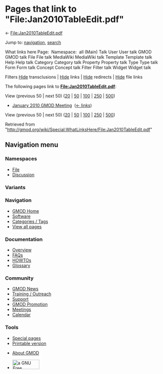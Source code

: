 <div id="mw-page-base" class="noprint">

</div>

<div id="mw-head-base" class="noprint">

</div>

<div id="content" class="mw-body" role="main">

<span id="top"></span>

<div id="mw-js-message" style="display:none;">

</div>



# <span dir="auto">Pages that link to "File:Jan2010TableEdit.pdf"</span>

<div id="bodyContent">

<div id="contentSub">

←
[File:Jan2010TableEdit.pdf](/wiki/File:Jan2010TableEdit.pdf "File:Jan2010TableEdit.pdf")

</div>

<div id="jump-to-nav" class="mw-jump">

Jump to: [navigation](#mw-navigation), [search](#p-search)

</div>

<div id="mw-content-text">

What links here Page:  Namespace:  all (Main) Talk User User talk GMOD
GMOD talk File File talk MediaWiki MediaWiki talk Template Template talk
Help Help talk Category Category talk Property Property talk Type Type
talk Form Form talk Concept Concept talk Filter Filter talk Widget
Widget talk

Filters
[Hide](/mediawiki/index.php?title=Special:WhatLinksHere/File:Jan2010TableEdit.pdf&hidetrans=1 "Special:WhatLinksHere/File:Jan2010TableEdit.pdf")
transclusions \|
[Hide](/mediawiki/index.php?title=Special:WhatLinksHere/File:Jan2010TableEdit.pdf&hidelinks=1 "Special:WhatLinksHere/File:Jan2010TableEdit.pdf")
links \|
[Hide](/mediawiki/index.php?title=Special:WhatLinksHere/File:Jan2010TableEdit.pdf&hideredirs=1 "Special:WhatLinksHere/File:Jan2010TableEdit.pdf")
redirects \|
[Hide](/mediawiki/index.php?title=Special:WhatLinksHere/File:Jan2010TableEdit.pdf&hideimages=1 "Special:WhatLinksHere/File:Jan2010TableEdit.pdf")
file links

The following pages link to
**[File:Jan2010TableEdit.pdf](/wiki/File:Jan2010TableEdit.pdf "File:Jan2010TableEdit.pdf")**:

View (previous 50 \| next 50)
([20](/mediawiki/index.php?title=Special:WhatLinksHere/File:Jan2010TableEdit.pdf&limit=20 "Special:WhatLinksHere/File:Jan2010TableEdit.pdf")
\|
[50](/mediawiki/index.php?title=Special:WhatLinksHere/File:Jan2010TableEdit.pdf&limit=50 "Special:WhatLinksHere/File:Jan2010TableEdit.pdf")
\|
[100](/mediawiki/index.php?title=Special:WhatLinksHere/File:Jan2010TableEdit.pdf&limit=100 "Special:WhatLinksHere/File:Jan2010TableEdit.pdf")
\|
[250](/mediawiki/index.php?title=Special:WhatLinksHere/File:Jan2010TableEdit.pdf&limit=250 "Special:WhatLinksHere/File:Jan2010TableEdit.pdf")
\|
[500](/mediawiki/index.php?title=Special:WhatLinksHere/File:Jan2010TableEdit.pdf&limit=500 "Special:WhatLinksHere/File:Jan2010TableEdit.pdf"))

- [January 2010 GMOD
  Meeting](/wiki/January_2010_GMOD_Meeting "January 2010 GMOD Meeting") ‎
  <span class="mw-whatlinkshere-tools">([←
  links](/mediawiki/index.php?title=Special:WhatLinksHere&target=January+2010+GMOD+Meeting "Special:WhatLinksHere"))</span>

View (previous 50 \| next 50)
([20](/mediawiki/index.php?title=Special:WhatLinksHere/File:Jan2010TableEdit.pdf&limit=20 "Special:WhatLinksHere/File:Jan2010TableEdit.pdf")
\|
[50](/mediawiki/index.php?title=Special:WhatLinksHere/File:Jan2010TableEdit.pdf&limit=50 "Special:WhatLinksHere/File:Jan2010TableEdit.pdf")
\|
[100](/mediawiki/index.php?title=Special:WhatLinksHere/File:Jan2010TableEdit.pdf&limit=100 "Special:WhatLinksHere/File:Jan2010TableEdit.pdf")
\|
[250](/mediawiki/index.php?title=Special:WhatLinksHere/File:Jan2010TableEdit.pdf&limit=250 "Special:WhatLinksHere/File:Jan2010TableEdit.pdf")
\|
[500](/mediawiki/index.php?title=Special:WhatLinksHere/File:Jan2010TableEdit.pdf&limit=500 "Special:WhatLinksHere/File:Jan2010TableEdit.pdf"))

</div>

<div class="printfooter">

Retrieved from
"<http://gmod.org/wiki/Special:WhatLinksHere/File:Jan2010TableEdit.pdf>"

</div>

<div id="catlinks" class="catlinks catlinks-allhidden">

</div>

<div class="visualClear">

</div>

</div>

</div>

<div id="mw-navigation">

## Navigation menu

<div id="mw-head">



<div id="left-navigation">

<div id="p-namespaces" class="vectorTabs" role="navigation"
aria-labelledby="p-namespaces-label">

### Namespaces

- <span id="ca-nstab-image"><a href="/wiki/File:Jan2010TableEdit.pdf" accesskey="c"
  title="View the file page [c]">File</a></span>
- <span id="ca-talk"><a
  href="/mediawiki/index.php?title=File_talk:Jan2010TableEdit.pdf&amp;action=edit&amp;redlink=1"
  accesskey="t"
  title="Discussion about the content page [t]">Discussion</a></span>

</div>

<div id="p-variants" class="vectorMenu emptyPortlet" role="navigation"
aria-labelledby="p-variants-label">

### 

### Variants[](#)

<div class="menu">

</div>

</div>

</div>

<div id="right-navigation">





</div>



</div>

</div>

</div>

<div id="mw-panel">

<div id="p-logo" role="banner">

<a href="/wiki/Main_Page"
style="background-image: url(http://gmod.org/images/GMOD-cogs.png);"
title="Visit the main page"></a>

</div>

<div id="p-Navigation" class="portal" role="navigation"
aria-labelledby="p-Navigation-label">

### Navigation

<div class="body">

- <span id="n-GMOD-Home">[GMOD Home](/wiki/Main_Page)</span>
- <span id="n-Software">[Software](/wiki/GMOD_Components)</span>
- <span id="n-Categories-.2F-Tags">[Categories /
  Tags](/wiki/Categories)</span>
- <span id="n-View-all-pages">[View all
  pages](/wiki/Special:AllPages)</span>

</div>

</div>

<div id="p-Documentation" class="portal" role="navigation"
aria-labelledby="p-Documentation-label">

### Documentation

<div class="body">

- <span id="n-Overview">[Overview](/wiki/Overview)</span>
- <span id="n-FAQs">[FAQs](/wiki/Category:FAQ)</span>
- <span id="n-HOWTOs">[HOWTOs](/wiki/Category:HOWTO)</span>
- <span id="n-Glossary">[Glossary](/wiki/Glossary)</span>

</div>

</div>

<div id="p-Community" class="portal" role="navigation"
aria-labelledby="p-Community-label">

### Community

<div class="body">

- <span id="n-GMOD-News">[GMOD News](/wiki/GMOD_News)</span>
- <span id="n-Training-.2F-Outreach">[Training /
  Outreach](/wiki/Training_and_Outreach)</span>
- <span id="n-Support">[Support](/wiki/Support)</span>
- <span id="n-GMOD-Promotion">[GMOD
  Promotion](/wiki/GMOD_Promotion)</span>
- <span id="n-Meetings">[Meetings](/wiki/Meetings)</span>
- <span id="n-Calendar">[Calendar](/wiki/Calendar)</span>

</div>

</div>

<div id="p-tb" class="portal" role="navigation"
aria-labelledby="p-tb-label">

### Tools

<div class="body">

- <span id="t-specialpages"><a href="/wiki/Special:SpecialPages" accesskey="q"
  title="A list of all special pages [q]">Special pages</a></span>
- <span id="t-print"><a
  href="/mediawiki/index.php?title=Special:WhatLinksHere/File:Jan2010TableEdit.pdf&amp;printable=yes"
  rel="alternate" accesskey="p"
  title="Printable version of this page [p]">Printable version</a></span>

</div>

</div>

</div>

</div>

<div id="footer" role="contentinfo">

- <span id="footer-places-about">[About
  GMOD](/wiki/GMOD:About "GMOD:About")</span>

<!-- -->

- <span id="footer-copyrightico">[<img src="http://www.gnu.org/graphics/gfdl-logo-small.png" width="88"
  height="31" alt="a GNU Free Documentation License" />](http://www.gnu.org/licenses/fdl-1.3.html)</span>


<div style="clear:both">

</div>

</div>

